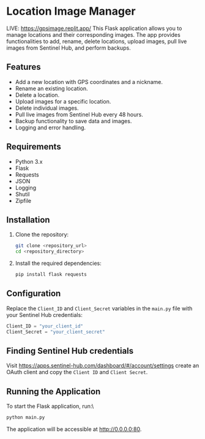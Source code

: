 # Location Image Manager
LIVE: https://gpsimage.replit.app/
This Flask application allows you to manage locations and their corresponding images. The app provides functionalities to add, rename, delete locations, upload images, pull live images from Sentinel Hub, and perform backups.

## Features
- Add a new location with GPS coordinates and a nickname.
- Rename an existing location.
- Delete a location.
- Upload images for a specific location.
- Delete individual images.
- Pull live images from Sentinel Hub every 48 hours.
- Backup functionality to save data and images.
- Logging and error handling.

## Requirements
- Python 3.x
- Flask
- Requests
- JSON
- Logging
- Shutil
- Zipfile

## Installation
1. Clone the repository:
    ```bash
    git clone <repository_url>
    cd <repository_directory>
    ```

2. Install the required dependencies:
    ```bash
    pip install flask requests
    ```

## Configuration
Replace the `Client_ID` and `Client_Secret` variables in the `main.py` file with your Sentinel Hub credentials:
```python
Client_ID = "your_client_id"
Client_Secret = "your_client_secret"
```

## Finding Sentinel Hub credentials
Visit https://apps.sentinel-hub.com/dashboard/#/account/settings create an OAuth client and copy the `Client ID` and `Client Secret`.

## Running the Application

To start the Flask application, run:\
```bash
python main.py
```
The application will be accessible at http://0.0.0.0:80.

